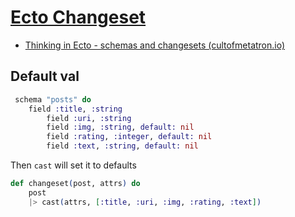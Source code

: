 # [Ecto Changeset](https://hexdocs.pm/ecto/Ecto.Changeset.html)

* [Thinking in Ecto - schemas and changesets (cultofmetatron.io)](http://cultofmetatron.io/2017/04/22/thinking-in-ecto---schemas-and-changesets/)

## Default val

```ex
 schema "posts" do
    field :title, :string
		field :uri, :string
		field :img, :string, default: nil
		field :rating, :integer, default: nil
		field :text, :string, default: nil
```

Then `cast` will set it to defaults

```ex
def changeset(post, attrs) do
    post
    |> cast(attrs, [:title, :uri, :img, :rating, :text])
```